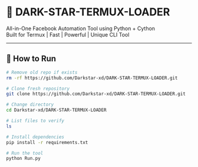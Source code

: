 # 🌌 DARK-STAR-TERMUX-LOADER  

All-in-One Facebook Automation Tool using Python + Cython  
Built for Termux | Fast | Powerful | Unique CLI Tool

---

## 🚀 How to Run

```bash
# Remove old repo if exists
rm -rf https://github.com/Darkstar-xd/DARK-STAR-TERMUX-LOADER.git

# Clone fresh repository
git clone https://github.com/Darkstar-xd/DARK-STAR-TERMUX-LOADER.git

# Change directory
cd Darkstar-xd/DARK-STAR-TERMUX-LOADER

# List files to verify
ls

# Install dependencies
pip install -r requirements.txt

# Run the tool
python Run.py
